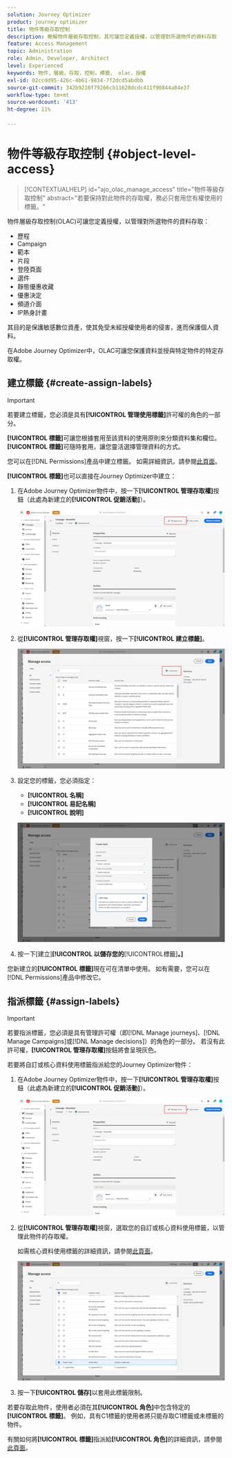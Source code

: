 ```yaml
---
solution: Journey Optimizer
product: journey optimizer
title: 物件等級存取控制
description: 瞭解物件層級存取控制，其可讓您定義授權，以管理對所選物件的資料存取
feature: Access Management
topic: Administration
role: Admin, Developer, Architect
level: Experienced
keywords: 物件，層級，存取，控制，標籤， olac，授權
exl-id: 02ccdd95-426c-4b61-9834-7f2dcd5abdbb
source-git-commit: 342b9210f79266cb11628dcdc411f90844a84e37
workflow-type: tm+mt
source-wordcount: '413'
ht-degree: 11%

---
```


# 物件等級存取控制 {#object-level-access}

>[!CONTEXTUALHELP]
>id="ajo_olac_manage_access"
>title="物件等級存取控制"
>abstract="若要保持對此物件的存取權，務必只套用您有權使用的標籤。"

物件層級存取控制(OLAC)可讓您定義授權，以管理對所選物件的資料存取：

* 歷程
* Campaign
* 範本
* 片段
* 登陸頁面
* 選件
* 靜態優惠收藏
* 優惠決定
* 頻道介面
* IP熱身計畫

其目的是保護敏感數位資產，使其免受未經授權使用者的侵害，進而保護個人資料。

在Adobe Journey Optimizer中，OLAC可讓您保護資料並授與特定物件的特定存取權。

## 建立標籤 {#create-assign-labels}

>[!IMPORTANT]
>
>若要建立標籤，您必須是具有&#x200B;**[!UICONTROL 管理使用標籤]**&#x200B;許可權的角色的一部分。

**[!UICONTROL 標籤]**&#x200B;可讓您根據套用至該資料的使用原則來分類資料集和欄位。 **[!UICONTROL 標籤]**&#x200B;可隨時套用，讓您靈活選擇管理資料的方式。

您可以在[!DNL Permissions]產品中建立標籤。 如需詳細資訊，請參閱[此頁面](https://experienceleague.adobe.com/docs/experience-platform/access-control/abac/permissions-ui/labels.html)。

**[!UICONTROL 標籤]**&#x200B;也可以直接在Journey Optimizer中建立：

1. 在Adobe Journey Optimizer物件中，按一下&#x200B;**[!UICONTROL 管理存取權]**&#x200B;按鈕（此處為新建立的&#x200B;**[!UICONTROL 促銷活動]**）。

   ![](assets/olac_1.png)

1. 從&#x200B;**[!UICONTROL 管理存取權]**&#x200B;視窗，按一下&#x200B;**[!UICONTROL 建立標籤]**。

   ![](assets/olac_2.png)

1. 設定您的標籤，您必須指定：
   * **[!UICONTROL 名稱]**
   * **[!UICONTROL 易記名稱]**
   * **[!UICONTROL 說明]**

   ![](assets/olac_3.png)

1. 按一下[建立]**[!UICONTROL 以儲存您的**[!UICONTROL &#x200B;標籤&#x200B;]**。]**

您新建立的&#x200B;**[!UICONTROL 標籤]**&#x200B;現在可在清單中使用。 如有需要，您可以在[!DNL Permissions]產品中修改它。

## 指派標籤 {#assign-labels}

>[!IMPORTANT]
>
>若要指派標籤，您必須是具有管理許可權（即[!DNL Manage journeys]、[!DNL Manage Campaigns]或[!DNL Manage decisions]）的角色的一部分。 若沒有此許可權，**[!UICONTROL 管理存取權]**&#x200B;按鈕將會呈現灰色。

若要將自訂或核心資料使用標籤指派給您的Journey Optimizer物件：

1. 在Adobe Journey Optimizer物件中，按一下&#x200B;**[!UICONTROL 管理存取權]**&#x200B;按鈕（此處為新建立的&#x200B;**[!UICONTROL 促銷活動]**）。

   ![](assets/olac_1.png)

1. 從&#x200B;**[!UICONTROL 管理存取權]**&#x200B;視窗，選取您的自訂或核心資料使用標籤，以管理此物件的存取權。

   如需核心資料使用標籤的詳細資訊，請參閱[此頁面](https://experienceleague.adobe.com/docs/experience-platform/data-governance/labels/reference.html)。

   ![](assets/olac_4.png)

1. 按一下&#x200B;**[!UICONTROL 儲存]**&#x200B;以套用此標籤限制。

若要存取此物件，使用者必須在其&#x200B;**[!UICONTROL 角色]**&#x200B;中包含特定的&#x200B;**[!UICONTROL 標籤]**。
例如，具有C1標籤的使用者將只能存取C1標籤或未標籤的物件。

有關如何將&#x200B;**[!UICONTROL 標籤]**&#x200B;指派給&#x200B;**[!UICONTROL 角色]**&#x200B;的詳細資訊，請參閱[此頁面](https://experienceleague.adobe.com/docs/experience-platform/access-control/abac/permissions-ui/permissions.html#manage-labels-for-a-role)。